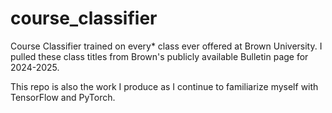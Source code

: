 # course_classifier
Course Classifier trained on every* class ever offered at Brown University. I pulled these class titles from Brown's publicly available Bulletin page for 2024-2025.

This repo is also the work I produce as I continue to familiarize myself with TensorFlow and PyTorch.